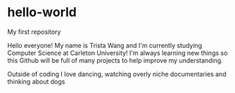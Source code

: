 # hello-world
My first repository

Hello everyone! My name is Trista Wang and I'm currently studying Computer Science at Carleton University! I'm always learning new things so this Github will be full of many projects to help improve my understanding.

Outside of coding I love dancing, watching overly niche documentaries and thinking about dogs

